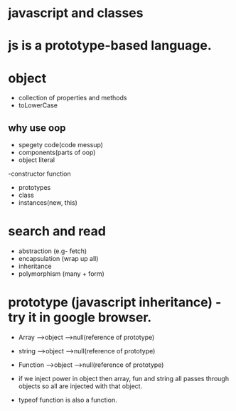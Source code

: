 # javascript and classes

# js is a prototype-based language.

# object

- collection of properties and methods
- toLowerCase

## why use oop

- spegety code(code messup)
- components(parts of oop)
- object literal

-constructor function

- prototypes
- class
- instances(new, this)

# search and read

- abstraction (e.g- fetch)
- encapsulation (wrap up all)
- inheritance
- polymorphism (many + form)

# prototype (javascript inheritance) - try it in google browser.

- Array -->object -->null(reference of prototype)
- string -->object -->null(reference of prototype)
- Function -->object -->null(reference of prototype)

- if we inject power in object then array, fun and string all passes through objects so all are injected with that object.

- typeof function is also a function.
